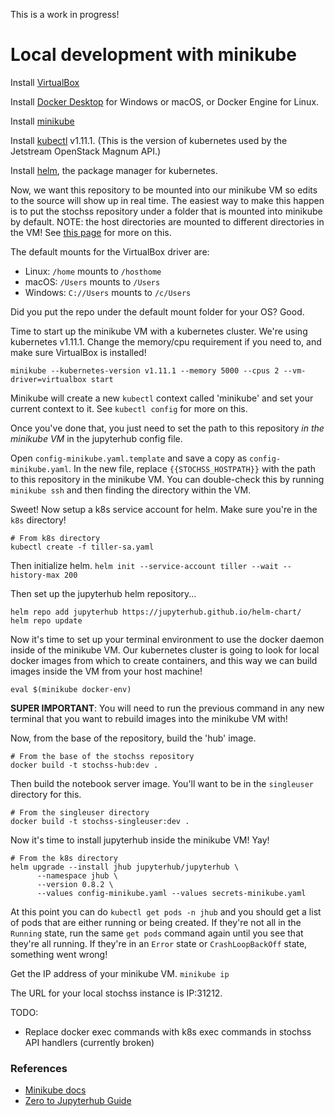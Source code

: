 
This is a work in progress!

# Local development with minikube

Install [VirtualBox](https://www.virtualbox.org/)

Install [Docker Desktop](https://www.docker.com/products/docker-desktop) for Windows or macOS, or Docker Engine for Linux.

Install [minikube](https://github.com/kubernetes/minikube) 

Install [kubectl](https://kubernetes.io/docs/reference/kubectl/overview/) v1.11.1. (This is the version of kubernetes used by the Jetstream OpenStack Magnum API.)

Install [helm](https://github.com/helm/helm), the package manager for kubernetes.

Now, we want this repository to be mounted into our minikube VM so edits to the source will show up in real time. The easiest way to make this happen is to put the stochss repository under a folder that is mounted into minikube by default. NOTE: the host directories are mounted to different directories in the VM! See [this page](https://minikube.sigs.k8s.io/docs/tasks/mount/) for more on this.

The default mounts for the VirtualBox driver are: 

- Linux: `/home` mounts to `/hosthome`
- macOS: `/Users` mounts to `/Users`
- Windows: `C://Users` mounts to  `/c/Users`

Did you put the repo under the default mount folder for your OS? Good.

Time to start up the minikube VM with a kubernetes cluster. We're using kubernetes v1.11.1. Change the memory/cpu requirement if you need to, and make sure VirtualBox is installed!

```minikube --kubernetes-version v1.11.1 --memory 5000 --cpus 2 --vm-driver=virtualbox start```

Minikube will create a new `kubectl` context called 'minikube' and set your current context to it. See `kubectl config` for more on this.

Once you've done that, you just need to set the path to this repository *in the minikube VM* in the jupyterhub config file.

Open `config-minikube.yaml.template` and save a copy as `config-minikube.yaml`. In the new file, replace `{{STOCHSS_HOSTPATH}}` with the path to this repository in the minikube VM. You can double-check this by running `minikube ssh` and then finding the directory within the VM.

Sweet! Now setup a k8s service account for helm. Make sure you're in the `k8s` directory!
```
# From k8s directory
kubectl create -f tiller-sa.yaml
```

Then initialize helm.
```helm init --service-account tiller --wait --history-max 200```


Then set up the jupyterhub helm repository...
```
helm repo add jupyterhub https://jupyterhub.github.io/helm-chart/
helm repo update
```

Now it's time to set up your terminal environment to use the docker daemon inside of the minikube VM. Our kubernetes cluster is going to look for local docker images from which to create containers, and this way we can build images inside the VM from your host machine!
```
eval $(minikube docker-env)
```

**SUPER IMPORTANT**: You will need to run the previous command in any new terminal that you want to rebuild images into the minikube VM with!

Now, from the base of the repository, build the 'hub' image.
```
# From the base of the stochss repository
docker build -t stochss-hub:dev .
```

Then build the notebook server image. You'll want to be in the `singleuser` directory for this.
```
# From the singleuser directory
docker build -t stochss-singleuser:dev .
```

Now it's time to install jupyterhub inside the minikube VM! Yay!
```
# From the k8s directory
helm upgrade --install jhub jupyterhub/jupyterhub \
      --namespace jhub \
      --version 0.8.2 \
      --values config-minikube.yaml --values secrets-minikube.yaml
```

At this point you can do `kubectl get pods -n jhub` and you should get a list of pods that are either running or being created. If they're not all in the `Running` state, run the same `get pods` command again until you see that they're all running. If they're in an `Error` state or `CrashLoopBackOff` state, something went wrong!

Get the IP address of your minikube VM.
```minikube ip```

The URL for your local stochss instance is IP:31212.

TODO:

- Replace docker exec commands with k8s exec commands in stochss API handlers (currently broken)


### References
- [Minikube docs](https://minikube.sigs.k8s.io/docs/)
- [Zero to Jupyterhub Guide](https://zero-to-jupyterhub.readthedocs.io/en/latest/index.html)
